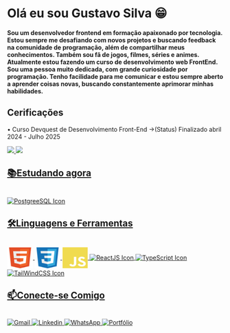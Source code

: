 <h1>Olá eu sou Gustavo Silva 😁</h2>

<h4>Sou um desenvolvedor frontend em formação apaixonado por tecnologia. Estou sempre me desafiando com novos projetos e buscando feedback na comunidade de programação, além de compartilhar meus conhecimentos. Também sou fã de jogos, filmes, séries e animes. Atualmente estou fazendo um curso de desenvolvimento web FrontEnd. Sou uma pessoa muito dedicada, com grande curiosidade por programação. Tenho facilidade para me comunicar e estou sempre aberto a aprender coisas novas, buscando constantemente aprimorar minhas habilidades.
</h4>

<h2>Cerificações</h2>
<p>• Curso Devquest de Desenvolvimento Front-End ->(Status) Finalizado abril 2024 - Julho 2025</p>

 <div>
   <a href="https://github.com/gustavo-gsilva">
   <img height="180em" src="https://github-readme-stats.vercel.app/api?username=gustavo-gsilva&show_icons=true&theme=tokyonight&include_all_commits=true&count_private=true"/>
   <img height="180em" src="https://github-readme-stats.vercel.app/api/top-langs/?username=gustavo-gsilva&layout=compact&langs_count=6&theme=tokyonight"/>
</div>

<div>
 <h2>📚Estudando agora</h2><br>
  <img title="PostgreeSQL" align="center" alt="PostgreeSQL Icon" height="50" width="60" src="https://cdn.jsdelivr.net/gh/devicons/devicon@latest/icons/postgresql/postgresql-plain-wordmark.svg" />
</div>
    
<div style="display: inline_block">
 <h2>🛠️Linguagens e Ferramentas</h2><br>
 
  <img title="HTML" align="center" alt="HTML Icon" height="50" width="60" src="https://raw.githubusercontent.com/devicons/devicon/master/icons/html5/html5-original.svg">
  <img title="CSS" align="center" alt="CSS Icon" height="50" width="60" src="https://raw.githubusercontent.com/devicons/devicon/master/icons/css3/css3-original.svg">
  <img title="JavaScript" align="center" alt="JavaScript Icon" height="50" width="60" src="https://raw.githubusercontent.com/devicons/devicon/master/icons/javascript/javascript-plain.svg">
  <img title="ReactJS" align="center" alt="ReactJS Icon" height="50" width="60" src="https://cdn.jsdelivr.net/gh/devicons/devicon@latest/icons/react/react-original-wordmark.svg" />
  <img title="TypeScript" align="center" alt="TypeScript Icon" height="50" width="60" src="https://cdn.jsdelivr.net/gh/devicons/devicon@latest/icons/typescript/typescript-original.svg" />
  <img title="TailWindCSS" align="center" alt="TailWindCSS Icon" height="50" width="60" src="https://cdn.jsdelivr.net/gh/devicons/devicon@latest/icons/tailwindcss/tailwindcss-original.svg" />
</div>

<h2>📫Conecte-se Comigo</h2><br>

<div>
 <a href="https://mail.google.com/mail/u/0/?tab=rm&ogbl#inbox" target="_blank">
  <img alt="Gmail" src="https://img.shields.io/badge/Gmail-D14836?style=for-the-badge&logo=gmail&logoColor=white">
 </a>
 <a href="https://www.linkedin.com/in/gustavo-silva-564b9a316/" target="_blank">
  <img alt="Linkedin" src="https://img.shields.io/badge/LinkedIn-0077B5?style=for-the-badge&logo=linkedin&logoColor=white">
 </a>
 <a href="https://wa.me/93996533802" target="_blank">
  <img alt="WhatsApp" src="https://img.shields.io/badge/WhatsApp-25D366?style=for-the-badge&logo=whatsapp&logoColor=white">
 </a>
 <a href="https://gustavo-gsilva.github.io/portfolio/" target="_blank">
  <img alt="Portfólio" src="https://img.shields.io/badge/website-000000?style=for-the-badge&logo=About.me&logoColor=white">
 </a>
</div>
